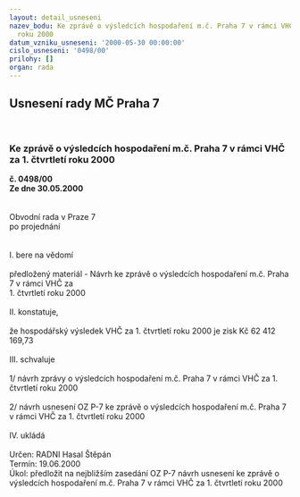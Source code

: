 ```yaml
---
layout: detail_usneseni
nazev_bodu: Ke zprávě o výsledcích hospodaření m.č. Praha 7 v rámci VHČ za 1. čtvrtletí
  roku 2000
datum_vzniku_usneseni: '2000-05-30 00:00:00'
cislo_usneseni: '0498/00'
prilohy: []
organ: rada
---
```

<div id="ucUsn_pList" class="usn">
	<span><h2>Usnesení rady MČ Praha 7 </h2>
<br></span><div class="standBody">
<span><h3>Ke zprávě o výsledcích hospodaření m.č. Praha 7 v rámci VHČ za 1. čtvrtletí roku 2000</h3></span><div class="center">
		<strong>č. 0498/00</strong><br>
	</div>
<div class="center">
		<strong>Ze dne 30.05.2000</strong><br><br>
	</div>     <br>Obvodní rada v Praze 7<br>po projednání<br><br><br>I.	bere na vědomí<br><br> předložený materiál - Návrh ke zprávě o výsledcích hospodaření m.č. Praha 7 v rámci VHČ za <br>1. čtvrtletí roku 2000<br><br>II.	konstatuje,<br><br>že hospodářský výsledek VHČ za 1. čtvrtletí roku 2000 je zisk Kč 62 412 169,73<br><br>III.	schvaluje <br><br>1/ návrh zprávy o výsledcích hospodaření m.č. Praha 7 v rámci VHČ za 1. čtvrtletí roku 2000<br><br>2/ návrh usnesení OZ P-7 ke zprávě o výsledcích hospodaření m.č. Praha 7 v rámci VHČ za 1. čtvrtletí roku 2000<br><br>IV.	ukládá <br><br> Určen:	     	RADNI Hasal Štěpán<br>Termín: 19.06.2000<br>Úkol:	předložit na nejbližším zasedání OZ P-7 návrh usnesení ke zprávě o výsledcích hospodaření m.č. Praha 7 v rámci VHČ za 1. čtvrtletí roku 2000<br> <br>
</div>
</div>